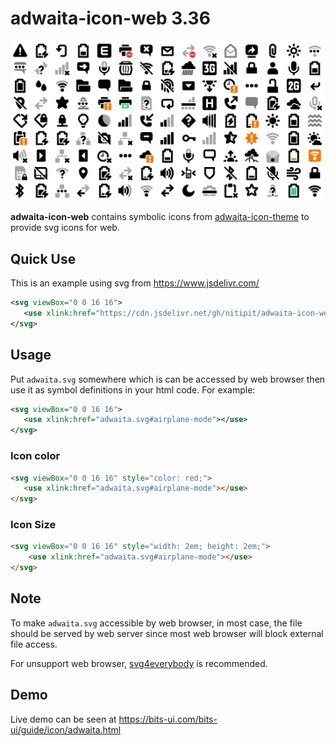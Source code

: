 # adwaita-icon-web 3.36

<img src="adwaita.png">

**adwaita-icon-web** contains symbolic icons from <a href="https://gitlab.gnome.org/GNOME/adwaita-icon-theme">adwaita-icon-theme</a> to provide svg icons for web.

## Quick Use

This is an example using svg from https://www.jsdelivr.com/

```xml
<svg viewBox="0 0 16 16">
   <use xlink:href="https://cdn.jsdelivr.net/gh/nitipit/adwaita-icon-web@3.36/dist/adwaita.svg#airplane-mode"></use>
</svg>
```
## Usage

Put `adwaita.svg` somewhere which is can be accessed by web browser then use it as symbol definitions in your html code. For example:

```xml
<svg viewBox="0 0 16 16">
   <use xlink:href="adwaita.svg#airplane-mode"></use>
</svg>
```

### Icon color

```html
<svg viewBox="0 0 16 16" style="color: red;">
   <use xlink:href="adwaita.svg#airplane-mode"></use>
</svg>
```

### Icon Size

```html
<svg viewBox="0 0 16 16" style="width: 2em; height: 2em;">
    <use xlink:href="adwaita.svg#airplane-mode"></use>
</svg>
```

## Note

To make `adwaita.svg` accessible by web browser, in most case, the file should be served by web server since most web browser will block external file access.

For unsupport web browser, <a href="https://github.com/jonathantneal/svg4everybody">svg4everybody</a> is recommended.

## Demo

Live demo can be seen at <https://bits-ui.com/bits-ui/guide/icon/adwaita.html>
